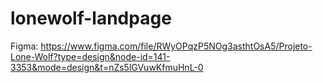 # lonewolf-landpage

Figma: https://www.figma.com/file/RWyOPqzP5NOg3asthtOsA5/Projeto-Lone-Wolf?type=design&node-id=141-3353&mode=design&t=nZs5lGVuwKfmuHnL-0
